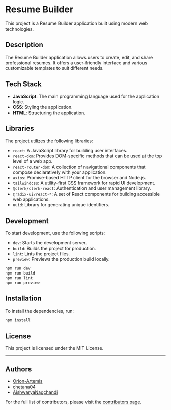 # Resume Builder

This project is a Resume Builder application built using modern web technologies.

## Description

The Resume Builder application allows users to create, edit, and share professional resumes. It offers a user-friendly interface and various customizable templates to suit different needs.

## Tech Stack

- **JavaScript**: The main programming language used for the application logic.
- **CSS**: Styling the application.
- **HTML**: Structuring the application.

## Libraries

The project utilizes the following libraries:

- `react`: A JavaScript library for building user interfaces.
- `react-dom`: Provides DOM-specific methods that can be used at the top level of a web app.
- `react-router-dom`: A collection of navigational components that compose declaratively with your application.
- `axios`: Promise-based HTTP client for the browser and Node.js.
- `tailwindcss`: A utility-first CSS framework for rapid UI development.
- `@clerk/clerk-react`: Authentication and user management library.
- `@radix-ui/react-*`: A set of React components for building accessible web applications.
- `uuid`: Library for generating unique identifiers.

## Development

To start development, use the following scripts:

- `dev`: Starts the development server.
- `build`: Builds the project for production.
- `lint`: Lints the project files.
- `preview`: Previews the production build locally.

```bash
npm run dev
npm run build
npm run lint
npm run preview
```

## Installation

To install the dependencies, run:

```bash
npm install
```

## License

This project is licensed under the MIT License.

---
## Authors

- [Orion-Artemis](https://github.com/Orion-Artemis)
- [chetana04](https://github.com/chetana04)
- [AishwaryaNagchandi](https://github.com/AishwaryaNagchandi)

For the full list of contributors, please visit the [contributors page](https://github.com/Orion-Artemis/resume-builder/contributors).
